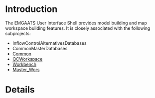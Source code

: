# Introduction #

The EMGAATS User Interface Shell provides model building and map workspace building features.  It is closely associated with the following subprojects:
  * InflowControlAlternativesDatabases
  * CommonMasterDatabases
  * [Common](Common.md)
  * [QCWorkspace](QCWorkspace.md)
  * [Workbench](Workbench.md)
  * [Master\_Wors](Master_Wors.md)

# Details #